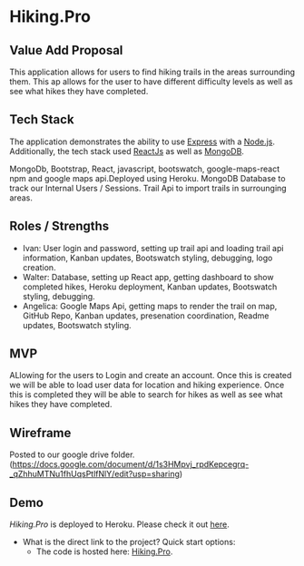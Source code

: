 # Hiking.Pro


## Value Add Proposal

This application allows for users to find hiking trails in the areas surrounding them. This ap
allows for the user to have different difficulty levels as well as see what hikes they have completed.

## Tech Stack	
The application demonstrates the ability to use [Express](https://expressjs.com/) with a [Node.js](https://nodejs.org/en/). Additionally, the tech stack used [ReactJs](https://reactjs.org/) as well as [MongoDB](https://www.mongodb.com/cloud/atlas/lp/try2?utm_source=google&utm_campaign=gs_americas_united_states_search_core_brand_atlas_desktop&utm_term=mongodb&utm_medium=cpc_paid_search&utm_ad=e&utm_ad_campaign_id=12212624338&gclid=CjwKCAjwtpGGBhBJEiwAyRZX2s9y2DZMZdAmAX7TnGSo2aM8umqqlEyTe6gbNLkXedx3-CQfmG4iXBoCpKkQAvD_BwE).

MongoDb, Bootstrap, React, javascript, bootswatch, google-maps-react npm and google maps api.Deployed using Heroku. 
MongoDB Database to track our Internal Users / Sessions.
Trail Api to import trails in surrounging areas.

## Roles / Strengths

- Ivan: User login and password, setting up trail api and loading trail api information, Kanban updates, Bootswatch styling, debugging, logo creation. 
- Walter: Database, setting up React app, getting dashboard to show completed hikes, Heroku deployment, Kanban updates, Bootswatch styling, debugging. 
- Angelica: Google Maps Api, getting maps to render the trail on map, GitHub Repo, Kanban updates, presenation coordination, Readme updates, Bootswatch styling.


## MVP	
ALlowing for the users to Login and create an account. Once this is created we will be able to load user data for location and hiking experience. Once this is completed they will be able to search for hikes as well as see what hikes they have completed. 
 

## Wireframe	
Posted to our google drive folder. (https://docs.google.com/document/d/1s3HMpvj_rpdKepcegrq-_qZhhuMTNu1fhUqsPtlfNlY/edit?usp=sharing)
## Demo
		
*Hiking.Pro* is deployed to Heroku. Please check it out [here]().

- What is the direct link to the project?	Quick start options:
  * The code is hosted here: [Hiking.Pro](https://github.com/amcourson/Hiking.Pro).